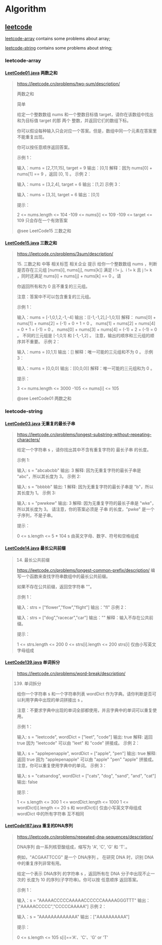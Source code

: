# Algorithm


## [leetcode](src/leetcode)

[leetcode-array](src/leetcode/tag_array) contains some problems about array;

[leetcode-string](src/leetcode/tag_string) contains some problems about string;

### leetcode-array
#### [LeetCode01.java](src/leetcode/tag_array/LeetCode01.java) 两数之和
>
> https://leetcode.cn/problems/two-sum/description/
> 
> 两数之和
> 
> 简单
> 
>    给定一个整数数组 nums 和一个整数目标值 target，请你在该数组中找出 和为目标值 target  的那 两个 整数，并返回它们的数组下标。
> 
> 你可以假设每种输入只会对应一个答案。但是，数组中同一个元素在答案里不能重复出现。
> 
> 你可以按任意顺序返回答案。
> 
> 
> 
> 示例 1：
> 
> 输入：nums = [2,7,11,15], target = 9
> 输出：[0,1]
> 解释：因为 nums[0] + nums[1] == 9 ，返回 [0, 1] 。
> 示例 2：
> 
> 输入：nums = [3,2,4], target = 6
> 输出：[1,2]
> 示例 3：
> 
> 输入：nums = [3,3], target = 6
> 输出：[0,1]
> 
> 
> 提示：
> 
> 2 <= nums.length <= 104
> -109 <= nums[i] <= 109
> -109 <= target <= 109
> 只会存在一个有效答案
> 
> @see LeetCode15 三数之和

#### [LeetCode15.java](src/leetcode/tag_array/LeetCode15.java) 三数之和
>
> https://leetcode.cn/problems/3sum/description/
> <p>
> 15. 三数之和
> 中等
> 相关标签
> 相关企业
> 提示
> 给你一个整数数组 nums ，判断是否存在三元组 [nums[i], nums[j], nums[k]] 满足 i != j、i != k 且 j != k ，同时还满足 nums[i] + nums[j] + nums[k] == 0 。请
> <p>
> 你返回所有和为 0 且不重复的三元组。
> <p>
> 注意：答案中不可以包含重复的三元组。
> <p>
> <p>
> 示例 1：
> <p>
> 输入：nums = [-1,0,1,2,-1,-4]
> 输出：[[-1,-1,2],[-1,0,1]]
> 解释：
> nums[0] + nums[1] + nums[2] = (-1) + 0 + 1 = 0 。
> nums[1] + nums[2] + nums[4] = 0 + 1 + (-1) = 0 。
> nums[0] + nums[3] + nums[4] = (-1) + 2 + (-1) = 0 。
> 不同的三元组是 [-1,0,1] 和 [-1,-1,2] 。
> 注意，输出的顺序和三元组的顺序并不重要。
> 示例 2：
> <p>
> 输入：nums = [0,1,1]
> 输出：[]
> 解释：唯一可能的三元组和不为 0 。
> 示例 3：
> <p>
> 输入：nums = [0,0,0]
> 输出：[[0,0,0]]
> 解释：唯一可能的三元组和为 0 。
> <p>
> <p>
> 提示：
> <p>
> 3 <= nums.length <= 3000
> -105 <= nums[i] <= 105
> 
> @see LeetCode01 两数之和

### leetcode-string
#### [LeetCode03.java](src/leetcode/tag_string/LeetCode03.java) 无重复的最长子串
> https://leetcode.cn/problems/longest-substring-without-repeating-characters/
> 
>  给定一个字符串 s ，请你找出其中不含有重复字符的 最长子串 的长度。
> 
> 
> 
>  示例 1:
> 
>  输入: s = "abcabcbb"
>  输出: 3
>  解释: 因为无重复字符的最长子串是 "abc"，所以其长度为 3。
>  示例 2:
> 
>  输入: s = "bbbbb"
>  输出: 1
>  解释: 因为无重复字符的最长子串是 "b"，所以其长度为 1。
>  示例 3:
> 
>  输入: s = "pwwkew"
>  输出: 3
>  解释: 因为无重复字符的最长子串是 "wke"，所以其长度为 3。
>       请注意，你的答案必须是 子串 的长度，"pwke" 是一个子序列，不是子串。
> 
> 
>  提示：
> 
>  0 <= s.length <= 5 * 104
>  s 由英文字母、数字、符号和空格组成

#### [LeetCode14.java](src/leetcode/tag_string/LeetCode14.java) 最长公共前缀
> 14. 最长公共前缀
> 
> https://leetcode.cn/problems/longest-common-prefix/description/
>  编写一个函数来查找字符串数组中的最长公共前缀。
> 
>  如果不存在公共前缀，返回空字符串 ""。
> 
> 
> 
>  示例 1：
> 
>  输入：strs = ["flower","flow","flight"]
>  输出："fl"
>  示例 2：
> 
>  输入：strs = ["dog","racecar","car"]
>  输出：""
>  解释：输入不存在公共前缀。
> 
> 
>  提示：
> 
>  1 <= strs.length <= 200
>  0 <= strs[i].length <= 200
>  strs[i] 仅由小写英文字母组成


#### [LeetCode139.java](src/leetcode/tag_string/LeetCode139.java) 单词拆分
>  https://leetcode.cn/problems/word-break/description/
>
> 139. 单词拆分
>
> 给你一个字符串 s 和一个字符串列表 wordDict 作为字典。请你判断是否可以利用字典中出现的单词拼接出 s 。
>
> 注意：不要求字典中出现的单词全部都使用，并且字典中的单词可以重复使用。
>
>
>
> 示例 1：
>
> 输入: s = "leetcode", wordDict = ["leet", "code"]
> 输出: true
> 解释: 返回 true 因为 "leetcode" 可以由 "leet" 和 "code" 拼接成。
> 示例 2：
>
> 输入: s = "applepenapple", wordDict = ["apple", "pen"]
> 输出: true
> 解释: 返回 true 因为 "applepenapple" 可以由 "apple" "pen" "apple" 拼接成。
>      注意，你可以重复使用字典中的单词。
> 示例 3：
>
> 输入: s = "catsandog", wordDict = ["cats", "dog", "sand", "and", "cat"]
> 输出: false
>
>
> 提示：
>
> 1 <= s.length <= 300
> 1 <= wordDict.length <= 1000
> 1 <= wordDict[i].length <= 20
> s 和 wordDict[i] 仅由小写英文字母组成
> wordDict 中的所有字符串 互不相同

#### [LeetCode187.java](src/leetcode/tag_string/LeetCode187.java) 重复的DNA序列
>
> https://leetcode.cn/problems/repeated-dna-sequences/description/
> 
> DNA序列 由一系列核苷酸组成，缩写为 'A', 'C', 'G' 和 'T'.。
> 
> 例如，"ACGAATTCCG" 是一个 DNA序列 。
> 在研究 DNA 时，识别 DNA 中的重复序列非常有用。
> 
> 给定一个表示 DNA序列 的字符串 s ，返回所有在 DNA 分子中出现不止一次的 长度为 10 的序列(子字符串)。你可以按 任意顺序 返回答案。
> 
> 
> 
> 示例 1：
> 
> 输入：s = "AAAAACCCCCAAAAACCCCCCAAAAAGGGTTT"
> 输出：["AAAAACCCCC","CCCCCAAAAA"]
> 示例 2：
> 
> 输入：s = "AAAAAAAAAAAAA"
> 输出：["AAAAAAAAAA"]
> 
> 
> 提示：
> 
> 0 <= s.length <= 105
> s[i]=='A'、'C'、'G' or 'T'